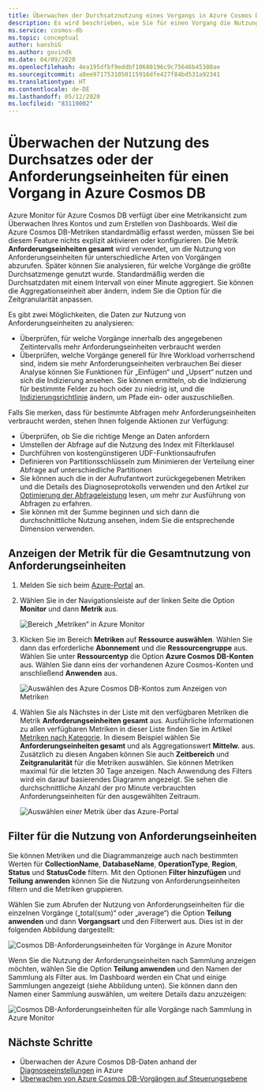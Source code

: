 ```yaml
---
title: Überwachen der Durchsatznutzung eines Vorgangs in Azure Cosmos DB
description: Es wird beschrieben, wie Sie für einen Vorgang die Nutzung des Durchsatzes oder der Anforderungseinheiten in Azure Cosmos DB überwachen. Besitzer eines Azure Cosmos DB-Kontos können so ermitteln, für welche Vorgänge mehr Anforderungseinheiten verbraucht werden.
ms.service: cosmos-db
ms.topic: conceptual
author: kanshiG
ms.author: govindk
ms.date: 04/09/2020
ms.openlocfilehash: 4ea195dfbf9eddbf10680196c9c75646b45380ae
ms.sourcegitcommit: a8ee9717531050115916dfe427f84bd531a92341
ms.translationtype: HT
ms.contentlocale: de-DE
ms.lasthandoff: 05/12/2020
ms.locfileid: "83119002"
---
```

# <a name="how-to-monitor-throughput-or-request-unit-usage-of-an-operation-in-azure-cosmos-db"></a>Überwachen der Nutzung des Durchsatzes oder der Anforderungseinheiten für einen Vorgang in Azure Cosmos DB

Azure Monitor für Azure Cosmos DB verfügt über eine Metrikansicht zum Überwachen Ihres Kontos und zum Erstellen von Dashboards. Weil die Azure Cosmos DB-Metriken standardmäßig erfasst werden, müssen Sie bei diesem Feature nichts explizit aktivieren oder konfigurieren. Die Metrik **Anforderungseinheiten gesamt** wird verwendet, um die Nutzung von Anforderungseinheiten für unterschiedliche Arten von Vorgängen abzurufen. Später können Sie analysieren, für welche Vorgänge die größte Durchsatzmenge genutzt wurde. Standardmäßig werden die Durchsatzdaten mit einem Intervall von einer Minute aggregiert. Sie können die Aggregationseinheit aber ändern, indem Sie die Option für die Zeitgranularität anpassen.

Es gibt zwei Möglichkeiten, die Daten zur Nutzung von Anforderungseinheiten zu analysieren:

* Überprüfen, für welche Vorgänge innerhalb des angegebenen Zeitintervalls mehr Anforderungseinheiten verbraucht werden
* Überprüfen, welche Vorgänge generell für Ihre Workload vorherrschend sind, indem sie mehr Anforderungseinheiten verbrauchen
Bei dieser Analyse können Sie Funktionen für „Einfügen“ und „Upsert“ nutzen und sich die Indizierung ansehen. Sie können ermitteln, ob die Indizierung für bestimmte Felder zu hoch oder zu niedrig ist, und die [Indizierungsrichtlinie](index-policy.md#include-exclude-paths) ändern, um Pfade ein- oder auszuschließen.

Falls Sie merken, dass für bestimmte Abfragen mehr Anforderungseinheiten verbraucht werden, stehen Ihnen folgende Aktionen zur Verfügung:

* Überprüfen, ob Sie die richtige Menge an Daten anfordern
* Umstellen der Abfrage auf die Nutzung des Index mit Filterklausel
* Durchführen von kostengünstigeren UDF-Funktionsaufrufen
* Definieren von Partitionsschlüsseln zum Minimieren der Verteilung einer Abfrage auf unterschiedliche Partitionen
* Sie können auch die in der Aufrufantwort zurückgegebenen Metriken und die Details des Diagnoseprotokolls verwenden und den Artikel zur [Optimierung der Abfrageleistung](sql-api-query-metrics.md) lesen, um mehr zur Ausführung von Abfragen zu erfahren.
* Sie können mit der Summe beginnen und sich dann die durchschnittliche Nutzung ansehen, indem Sie die entsprechende Dimension verwenden.

## <a name="view-the-total-request-unit-usage-metric"></a>Anzeigen der Metrik für die Gesamtnutzung von Anforderungseinheiten

1. Melden Sie sich beim [Azure-Portal](https://portal.azure.com/) an.

1. Wählen Sie in der Navigationsleiste auf der linken Seite die Option **Monitor** und dann **Metrik** aus.

   ![Bereich „Metriken“ in Azure Monitor](./media/monitor-request-unit-usage/monitor-metrics-blade.png)

1. Klicken Sie im Bereich **Metriken** auf **Ressource auswählen**. Wählen Sie dann das erforderliche **Abonnement** und die **Ressourcengruppe** aus. Wählen Sie unter **Ressourcentyp** die Option **Azure Cosmos DB-Konten** aus. Wählen Sie dann eins der vorhandenen Azure Cosmos-Konten und anschließend **Anwenden** aus.

   ![Auswählen des Azure Cosmos DB-Kontos zum Anzeigen von Metriken](./media/monitor-request-unit-usage/select-cosmos-db-account.png)

1. Wählen Sie als Nächstes in der Liste mit den verfügbaren Metriken die Metrik **Anforderungseinheiten gesamt** aus. Ausführliche Informationen zu allen verfügbaren Metriken in dieser Liste finden Sie im Artikel [Metriken nach Kategorie](monitor-cosmos-db-reference.md). In diesem Beispiel wählen Sie **Anforderungseinheiten gesamt** und als Aggregationswert **Mittelw.** aus. Zusätzlich zu diesen Angaben können Sie auch **Zeitbereich** und **Zeitgranularität** für die Metriken auswählen. Sie können Metriken maximal für die letzten 30 Tage anzeigen.  Nach Anwendung des Filters wird ein darauf basierendes Diagramm angezeigt. Sie sehen die durchschnittliche Anzahl der pro Minute verbrauchten Anforderungseinheiten für den ausgewählten Zeitraum.  

   ![Auswählen einer Metrik über das Azure-Portal](./media/monitor-request-unit-usage/request-unit-usage-metric.png)

## <a name="filters-for-request-unit-usage"></a>Filter für die Nutzung von Anforderungseinheiten

Sie können Metriken und die Diagrammanzeige auch nach bestimmten Werten für **CollectionName**, **DatabaseName**, **OperationType**, **Region**, **Status** und **StatusCode** filtern. Mit den Optionen **Filter hinzufügen** und **Teilung anwenden** können Sie die Nutzung von Anforderungseinheiten filtern und die Metriken gruppieren.

Wählen Sie zum Abrufen der Nutzung von Anforderungseinheiten für die einzelnen Vorgänge („total(sum)“ oder „average“) die Option **Teilung anwenden** und dann **Vorgangsart** und den Filterwert aus. Dies ist in der folgenden Abbildung dargestellt:

   ![Cosmos DB-Anforderungseinheiten für Vorgänge in Azure Monitor](./media/monitor-request-unit-usage/request-unit-usage-operations.png)

Wenn Sie die Nutzung der Anforderungseinheiten nach Sammlung anzeigen möchten, wählen Sie die Option **Teilung anwenden** und den Namen der Sammlung als Filter aus. Im Dashboard werden ein Chat und einige Sammlungen angezeigt (siehe Abbildung unten). Sie können dann den Namen einer Sammlung auswählen, um weitere Details dazu anzuzeigen:

   ![Cosmos DB-Anforderungseinheiten für alle Vorgänge nach Sammlung in Azure Monitor](./media/monitor-request-unit-usage/request-unit-usage-collection.png)

## <a name="next-steps"></a>Nächste Schritte

* Überwachen der Azure Cosmos DB-Daten anhand der [Diagnoseeinstellungen](cosmosdb-monitor-resource-logs.md) in Azure
* [Überwachen von Azure Cosmos DB-Vorgängen auf Steuerungsebene](audit-control-plane-logs.md)